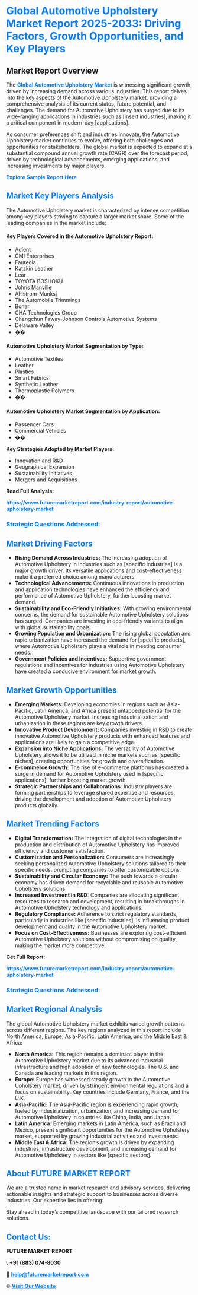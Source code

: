 <h1 style="color: #007BFF;">Global Automotive Upholstery Market Report 2025-2033: Driving Factors, Growth Opportunities, and Key Players</h1>

<section id="overview">
<h2>Market Report Overview</h2>
<p>The <a href="https://www.futuremarketreport.com/industry-report/automotive-upholstery-market" style="color: #007BFF; text-decoration: none;"><strong>Global Automotive Upholstery Market</strong></a> is witnessing significant growth, driven by increasing demand across various industries. This report delves into the key aspects of the Automotive Upholstery market, providing a comprehensive analysis of its current status, future potential, and challenges. The demand for Automotive Upholstery has surged due to its wide-ranging applications in industries such as [insert industries], making it a critical component in modern-day [applications].</p>
<p>As consumer preferences shift and industries innovate, the Automotive Upholstery market continues to evolve, offering both challenges and opportunities for stakeholders. The global market is expected to expand at a substantial compound annual growth rate (CAGR) over the forecast period, driven by technological advancements, emerging applications, and increasing investments by major players.</p>
</section>

<section id="overview">
<p><a href="https://www.futuremarketreport.com/request-sample/reportId=113589" style="color: #007BFF; text-decoration: none;"><strong>Explore Sample Report Here</strong></a></p>
</section>

<section id="key-players">
<h2 style="color: #007BFF;">Market Key Players Analysis</h2>
<p>The Automotive Upholstery market is characterized by intense competition among key players striving to capture a larger market share. Some of the leading companies in the market include:</p>
<h4>Key Players Covered in the Automotive Upholstery Report:</h4>
<ul><li>Adient</li><li>CMI Enterprises</li><li>Faurecia</li><li>Katzkin Leather</li><li>Lear</li><li>TOYOTA BOSHOKU</li><li>Johns Manville</li><li>Ahlstrom-Munksj</li><li>The Automobile Trimmings</li><li>Bonar</li><li>CHA Technologies Group</li><li>Changchun Faway-Johnson Controls Automotive Systems</li><li>Delaware Valley</li><li>��</li></ul>
<h4>Automotive Upholstery Market Segmentation by Type:</h4>
<ul><li>Automotive Textiles</li><li>Leather</li><li>Plastics</li><li>Smart Fabrics</li><li>Synthetic Leather</li><li>Thermoplastic Polymers</li><li>��</li></ul>

<h4>Automotive Upholstery Market Segmentation by Application:</h4>
<ul><li>Passenger Cars</li><li>Commercial Vehicles</li><li>��</li></ul>
<p><strong>Key Strategies Adopted by Market Players:</strong></p>
<ul>
<li>Innovation and R&D</li>
<li>Geographical Expansion</li>
<li>Sustainability Initiatives</li>
<li>Mergers and Acquisitions</li>
</ul>
</section>

<section>
<p><strong>Read Full Analysis: </strong></p><a href="https://www.futuremarketreport.com/industry-report/automotive-upholstery-market" style="color: #007BFF; text-decoration: none;"><strong>https://www.futuremarketreport.com/industry-report/automotive-upholstery-market</strong></a>
<h3 style="color: #007BFF;">Strategic Questions Addressed:</h3>
</section>

<section id="driving-factors">
<h2 style="color: #007BFF;">Market Driving Factors</h2>
<ul>
<li><strong>Rising Demand Across Industries:</strong> The increasing adoption of Automotive Upholstery in industries such as [specific industries] is a major growth driver. Its versatile applications and cost-effectiveness make it a preferred choice among manufacturers.</li>
<li><strong>Technological Advancements:</strong> Continuous innovations in production and application technologies have enhanced the efficiency and performance of Automotive Upholstery, further boosting market demand.</li>
<li><strong>Sustainability and Eco-Friendly Initiatives:</strong> With growing environmental concerns, the demand for sustainable Automotive Upholstery solutions has surged. Companies are investing in eco-friendly variants to align with global sustainability goals.</li>
<li><strong>Growing Population and Urbanization:</strong> The rising global population and rapid urbanization have increased the demand for [specific products], where Automotive Upholstery plays a vital role in meeting consumer needs.</li>
<li><strong>Government Policies and Incentives:</strong> Supportive government regulations and incentives for industries using Automotive Upholstery have created a conducive environment for market growth.</li>
</ul>
</section>

<section id="growth-opportunities">
<h2 style="color: #007BFF;">Market Growth Opportunities</h2>
<ul>
<li><strong>Emerging Markets:</strong> Developing economies in regions such as Asia-Pacific, Latin America, and Africa present untapped potential for the Automotive Upholstery market. Increasing industrialization and urbanization in these regions are key growth drivers.</li>
<li><strong>Innovative Product Development:</strong> Companies investing in R&D to create innovative Automotive Upholstery products with enhanced features and applications are likely to gain a competitive edge.</li>
<li><strong>Expansion into Niche Applications:</strong> The versatility of Automotive Upholstery allows it to be utilized in niche markets such as [specific niches], creating opportunities for growth and diversification.</li>
<li><strong>E-commerce Growth:</strong> The rise of e-commerce platforms has created a surge in demand for Automotive Upholstery used in [specific applications], further boosting market growth.</li>
<li><strong>Strategic Partnerships and Collaborations:</strong> Industry players are forming partnerships to leverage shared expertise and resources, driving the development and adoption of Automotive Upholstery products globally.</li>
</ul>
</section>

<section id="trending-factors">
<h2 style="color: #007BFF;">Market Trending Factors</h2>
<ul>
<li><strong>Digital Transformation:</strong> The integration of digital technologies in the production and distribution of Automotive Upholstery has improved efficiency and customer satisfaction.</li>
<li><strong>Customization and Personalization:</strong> Consumers are increasingly seeking personalized Automotive Upholstery solutions tailored to their specific needs, prompting companies to offer customizable options.</li>
<li><strong>Sustainability and Circular Economy:</strong> The push towards a circular economy has driven demand for recyclable and reusable Automotive Upholstery solutions.</li>
<li><strong>Increased Investment in R&D:</strong> Companies are allocating significant resources to research and development, resulting in breakthroughs in Automotive Upholstery technology and applications.</li>
<li><strong>Regulatory Compliance:</strong> Adherence to strict regulatory standards, particularly in industries like [specific industries], is influencing product development and quality in the Automotive Upholstery market.</li>
<li><strong>Focus on Cost-Effectiveness:</strong> Businesses are exploring cost-efficient Automotive Upholstery solutions without compromising on quality, making the market more competitive.</li>
</ul>
</section>

<section>
<p><strong>Get Full Report: </strong></p><a href="https://www.futuremarketreport.com/industry-report/automotive-upholstery-market" style="color: #007BFF; text-decoration: none;"><strong>https://www.futuremarketreport.com/industry-report/automotive-upholstery-market</strong></a>
<h3 style="color: #007BFF;">Strategic Questions Addressed:</h3>
</section>


<section id="regional-analysis">
<h2 style="color: #007BFF;">Market Regional Analysis</h2>
<p>The global Automotive Upholstery market exhibits varied growth patterns across different regions. The key regions analyzed in this report include North America, Europe, Asia-Pacific, Latin America, and the Middle East & Africa:</p>
<ul>
<li><strong>North America:</strong> This region remains a dominant player in the Automotive Upholstery market due to its advanced industrial infrastructure and high adoption of new technologies. The U.S. and Canada are leading markets in this region.</li>
<li><strong>Europe:</strong> Europe has witnessed steady growth in the Automotive Upholstery market, driven by stringent environmental regulations and a focus on sustainability. Key countries include Germany, France, and the U.K.</li>
<li><strong>Asia-Pacific:</strong> The Asia-Pacific region is experiencing rapid growth, fueled by industrialization, urbanization, and increasing demand for Automotive Upholstery in countries like China, India, and Japan.</li>
<li><strong>Latin America:</strong> Emerging markets in Latin America, such as Brazil and Mexico, present significant opportunities for the Automotive Upholstery market, supported by growing industrial activities and investments.</li>
<li><strong>Middle East & Africa:</strong> The region’s growth is driven by expanding industries, infrastructure development, and increasing demand for Automotive Upholstery in sectors like [specific sectors].</li>
</ul>
</section>

<footer>
<h2 style="color: #007BFF;">About FUTURE MARKET REPORT</h2>
<p>We are a trusted name in market research and advisory services, delivering actionable insights and strategic support to businesses across diverse industries. Our expertise lies in offering:</p>

<p>Stay ahead in today’s competitive landscape with our tailored research solutions.</p>

<h2 style="color: #007BFF;">Contact Us:</h2>
<p><strong>FUTURE MARKET REPORT</strong></p>
<p>📞 <strong>+91 (883) 074-8030</strong></p>
<p>📧 <strong><a href="mailto:help@futuremarketreport.com" style="color: #007BFF;">help@futuremarketreport.com</a></strong></p>
<p>🌐 <strong><a href="https://www.futuremarketreport.com/" style="color: #007BFF;">Visit Our Website</a></strong></p>
</footer>